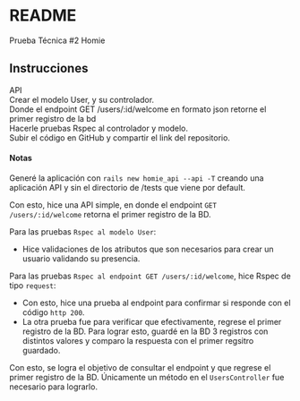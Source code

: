 # README

Prueba Técnica #2 Homie 

## Instrucciones
API  
Crear el modelo User, y su controlador.  
Donde el endpoint GET /users/:id/welcome en formato json
retorne el primer registro de la bd  
Hacerle pruebas Rspec al controlador y modelo.  
Subir el código en GitHub y compartir el link del repositorio.


#### Notas
Generé la aplicación con `rails new homie_api --api -T` creando una aplicación API y sin el directorio de /tests que viene por default.
  
Con esto, hice una API simple, en donde el endpoint `GET /users/:id/welcome` retorna el primer registro de la BD.
 
Para las pruebas `Rspec al modelo User`: 
  
- Hice validaciones de los atributos que son necesarios para crear un usuario validando su presencia.

Para las pruebas `Rspec al endpoint GET /users/:id/welcome`, hice Rspec de tipo `request`: 

- Con esto, hice una prueba al endpoint para confirmar si responde con el código `http 200`.
- La otra prueba fue para verificar que efectivamente, regrese el primer registro de la BD. Para lograr esto, guardé en la BD 3 registros con distintos valores y comparo la respuesta con el primer regsitro guardado.



Con esto, se logra el objetivo de consultar el endpoint y que regrese el primer registro de la BD. Únicamente un método en el  `UsersController` fue necesario para lograrlo. 
